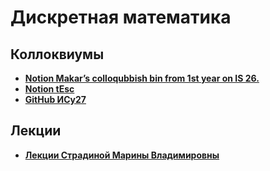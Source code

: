 # Дискретная математика

## Коллоквиумы
- [**Notion Makar’s colloqubbish bin from 1st year on IS 26.**](https://wooded-muscari-02e.notion.site/Makar-s-colloqubbish-bin-from-1st-year-on-IS-26-74edf69ab95a4c5ba89aa0b20228ce5d)
- [**Notion tEsc**](https://www.notion.so/awes0me/DM-cd83743047874f1c921805e1d0cb77dc)
- [**GitHub ИСy27**](https://github.com/hashlag/dm-semester-2)

## Лекции
- [**Лекции Страдиной Марины Владимировны**](https://drive.google.com/drive/u/0/folders/1gUr_LuaQXF-4i9-trvEHSaC13xuH0YxH)

